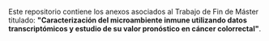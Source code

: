 Este repositorio contiene los anexos asociados al Trabajo de Fin de Máster titulado: 
**"Caracterización del microambiente inmune utilizando datos transcriptómicos y estudio de su valor pronóstico en cáncer colorrectal"**.
